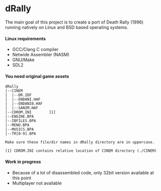 # dRally

The main goal of this project is to create a port of Death Rally (1996) running natively on Linux and BSD based operating systems.

#### Linux requirements
* GCC/Clang C compiler
* Netwide Assembler (NASM)
* GNU/Make
* SDL2

#### You need original game assets

    dRally
    |--CINEM
    |  |--DR.IDF
    |  |--ENDANI.HAF
    |  |--ENDANI0.HAF
    |  |--SANIM.HAF
	|--CDROM.INI        [1]
    |--ENGINE.BPA
    |--IBFILES.BPA
    |--MENU.BPA
    |--MUSICS.BPA
    |--TR[0-9].BPA

    Make sure these file/dir names in dRally directory are in uppercase.

    [1] CDROM.INI contains relative location of CINEM directory (./CINEM)

#### Work in progress
*   Because of a lot of disassembled code, only 32bit version available at this point
*   Multiplayer not available 
